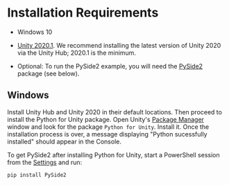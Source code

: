 # Installation Requirements

* Windows 10

* [Unity 2020.1](https://unity3d.com/get-unity/download). We recommend installing the latest version of Unity 2020 via the Unity Hub; 2020.1 is the minimum.

* Optional: To run the PySide2 example, you will need the [PySide2](https://wiki.qt.io/Qt_for_Python) package (see below).

## Windows

Install Unity Hub and Unity 2020 in their default locations. Then proceed to install the Python for Unity package.
Open Unity's [Package Manager](https://docs.unity3d.com/Manual/upm-ui.html) window and look for the package `Python for Unity`.
Install it. Once the installation process is over, a message displaying "Python sucessfully installed" should appear in the Console.
 

To get PySide2 after installing Python for Unity, start a PowerShell session from the [Settings](settings.md) and run:

```shell
pip install PySide2
```

